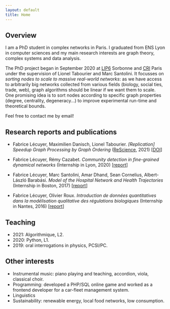 ```yaml
---
layout: default
title: Home
---
```


## Overview

I am a PhD student in complex networks in Paris. I graduated from ENS Lyon in computer sciences and my main research interests are graph theory, complex systems and data analysis.

The PhD project began in September 2020 at [LIP6](https://www.lip6.fr/) Sorbonne and [CRI](https://interactiondatalab.com/) Paris under the supervision of Lionel Tabourier and Marc Santolini. It focusses on _sorting nodes to scale to massive real-world networks_: as we have access to arbitrarily big networks collected from various fields (biology, social ties, trade, web), graph algorithms should be linear if we want them to scale. One promising idea is to sort nodes according to specific graph properties (degree, centrality, degeneracy...) to improve experimental run-time and theoretical bounds.

Feel free to contact me by email!

## Research reports and publications

* Fabrice Lécuyer, Maximilien Danisch, Lionel Tabourier. _[Replication] Speedup Graph Processing by Graph Ordering_ ([ReScience](http://rescience.github.io), 2021) [[DOI](https://doi.org/10.5281/zenodo.4836230)]

* Fabrice Lécuyer, Rémy Cazabet. _Community detection in fine-grained dynamical networks_ (Internship in Lyon, 2020) [[report](/public/pdf/Lecuyer_2020_Dynamical-community-detection.pdf)]

* Fabrice Lécuyer, Marc Santolini, Amar Dhand, Sean Cornelius, Albert-László Barabási. _Model of the Hospital Network and Health Trajectories_ (Internship in Boston, 2017) [[report](/public/pdf/Lecuyer_2017_Hospital-network-model.pdf)]

* Fabrice Lécuyer, Olivier Roux. _Introduction de données quantitatives dans la modélisation qualitative des régulations biologiques_ (Internship in Nantes, 2016) [[report](/public/pdf/Lecuyer_2016_Reseaux-regulation-biologique.pdf)]


## Teaching

* 2021: Algorithmique, L2.
* 2020: Python, L1.
* 2019: oral interrogations in physics, PCSI/PC.

## Other interests

* Instrumental music: piano playing and teaching, accordion, viola, classical choir.
* Programming: developed a PHP/SQL online game and worked as a frontend developer for a car-fleet management system.
* Linguistics
* Sustainability: renewable energy, local food networks, low consumption.
